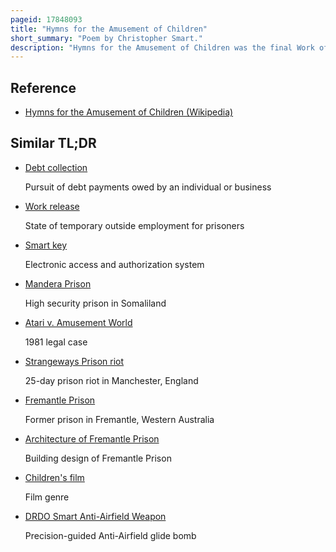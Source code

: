 ```yaml
---
pageid: 17848093
title: "Hymns for the Amusement of Children"
short_summary: "Poem by Christopher Smart."
description: "Hymns for the Amusement of Children was the final Work of english Poet Christopher Smart. It was completed while Smart was imprisoned for outstanding Debt at the King's Bench Prison, and the Work is his final Exploration of Religion. Although smart spent a large Portion of his Life in Debt he was unable to survive his Time in Prison and died soon after completing Hymns."
---
```


## Reference

- [Hymns for the Amusement of Children (Wikipedia)](https://en.wikipedia.org/?curid=17848093)

## Similar TL;DR

- [Debt collection](/tldr/en/debt-collection)

  Pursuit of debt payments owed by an individual or business

- [Work release](/tldr/en/work-release)

  State of temporary outside employment for prisoners

- [Smart key](/tldr/en/smart-key)

  Electronic access and authorization system

- [Mandera Prison](/tldr/en/mandera-prison)

  High security prison in Somaliland

- [Atari v. Amusement World](/tldr/en/atari-v-amusement-world)

  1981 legal case

- [Strangeways Prison riot](/tldr/en/strangeways-prison-riot)

  25-day prison riot in Manchester, England

- [Fremantle Prison](/tldr/en/fremantle-prison)

  Former prison in Fremantle, Western Australia

- [Architecture of Fremantle Prison](/tldr/en/architecture-of-fremantle-prison)

  Building design of Fremantle Prison

- [Children's film](/tldr/en/childrens-film)

  Film genre

- [DRDO Smart Anti-Airfield Weapon](/tldr/en/drdo-smart-anti-airfield-weapon)

  Precision-guided Anti-Airfield glide bomb
